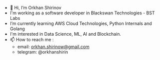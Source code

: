 - 👋 Hi, I’m Orkhan Shirinov
- I'm working as a software developer in Blackswan Technologies - BST Labs
- I’m currently learning AWS Cloud Technologies, Python Internals and Golang
- I'm interested in Data Science, ML, AI and Blockchain.
- 📫 How to reach me :
    - email: orkhan.shirinow@gmail.com 
    - telegram: @orkhanshirin

<!---
orkhanshirin/orkhanshirin is a ✨ special ✨ repository because its `README.md` (this file) appears on your GitHub profile.
You can click the Preview link to take a look at your changes.
--->
